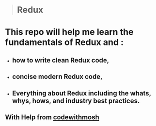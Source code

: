 > # Redux
 # This repo will help me learn the fundamentals of Redux and :
 - ## how to write clean Redux code, 
 - ## concise modern Redux code,
 - ## Everything about Redux including the whats, whys, hows, and industry best practices.

## With Help from [codewithmosh](https://codewithmosh.com/)
